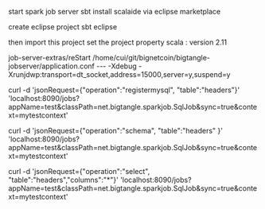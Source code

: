 start spark job server sbt
install scalaide via eclipse marketplace

create eclipse project
sbt eclipse


then import this project
set the project property scala : version 2.11



job-server-extras/reStart  /home/cui/git/bignetcoin/bigtangle-jobserver/application.conf --- -Xdebug -Xrunjdwp:transport=dt_socket,address=15000,server=y,suspend=y


 curl -d 'jsonRequest={"operation":"registermysql", "table":"headers"}' 'localhost:8090/jobs?appName=test&classPath=net.bigtangle.sparkjob.SqlJob&sync=true&context=mytestcontext'
 
 curl -d 'jsonRequest={"operation":"schema", "table":"headers" }' 'localhost:8090/jobs?appName=test&classPath=net.bigtangle.sparkjob.SqlJob&sync=true&context=mytestcontext'
 
curl -d 'jsonRequest={"operation":"select", "table":"headers","columns":"*"}' 'localhost:8090/jobs?appName=test&classPath=net.bigtangle.sparkjob.SqlJob&sync=true&context=mytestcontext'
 